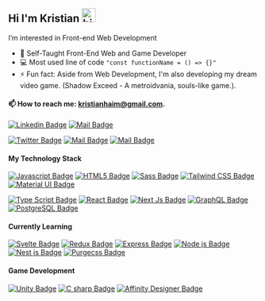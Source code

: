 ## Hi I'm Kristian <img src="https://user-images.githubusercontent.com/1303154/88677602-1635ba80-d120-11ea-84d8-d263ba5fc3c0.gif" width="28px" alt="hi">

 I’m interested in Front-end Web Development


- 🔭 Self-Taught Front-End Web and Game Developer
- :computer: Most used line of code `"const functionName = () => {}"`
- ⚡ Fun fact: Aside from Web Development, 
 I'm also developing my dream video game.
  (Shadow Exceed - A metroidvania, souls-like game.).
#### :mailbox: How to reach me: kristianhaim@gmail.com.
[![Linkedin Badge](https://img.shields.io/badge/-Kristian_Haim-0e76a8?style=flat&labelColor=0e76a8&logo=linkedin&logoColor=white)](https://www.linkedin.com/in/kristian-haim-aa6b931ab/)   [![Mail Badge](https://img.shields.io/badge/-Kristian_Haim-c0392b?style=flat&labelColor=c0392b&logo=gmail&logoColor=white)](mailto:kristianhaim@gmail.com) 

  
   [![Twitter Badge](https://img.shields.io/badge/-@Kianhaim-1ca0f1?style=flat&labelColor=1ca0f1&logo=twitter&logoColor=white&link=https://twitter.com/KianHaim)](https://twitter.com/KianHaim)   [![Mail Badge](https://img.shields.io/badge/-KianHaim-e74c3c?style=flat&labelColor=e74c3c&logo=youtube&logoColor=white)](https://www.youtube.com/channel/UCuzPNGQ0kqBTMyR9BbUE2GQ)  [![Mail Badge](https://img.shields.io/badge/-@kianhaim-e84393?style=flat&labelColor=e84393&logo=instagram&logoColor=white)](https://instagram.com/kianhaim) 

#### My Technology Stack

<!-- TODO: Make technologies links takes you to repositories -->

[![Javascript Badge](https://img.shields.io/badge/-Java_script-000000?style=for-the-badge&labelColor=black&logo=javascript&logoColor=F0DB4F)](#)   [![HTML5 Badge](https://img.shields.io/badge/-HTML5-000000?style=for-the-badge&labelColor=black&logo=html5&logoColor=E34F26)](#)   [![Sass Badge](https://img.shields.io/badge/-Sass-000000?style=for-the-badge&labelColor=black&logo=Sass&logoColor=CC6699)](#)   [![Tailwind CSS Badge](https://img.shields.io/badge/-Tailwind_CSS-000000?style=for-the-badge&labelColor=black&logo=tailwindcss&logoColor=38B2AC)](#)  [![Material UI Badge](https://img.shields.io/badge/-Material_UI-000000?style=for-the-badge&labelColor=black&logo=material-ui&logoColor=0081CB)](#)

  
[![Type Script Badge](https://img.shields.io/badge/-Typescript-000000?style=for-the-badge&labelColor=black&logo=typescript&logoColor=3178C6)](#) [![React Badge](https://img.shields.io/badge/-React_JS-000000?style=for-the-badge&labelColor=black&logo=react&logoColor=61DBFB)](#)   [![Next Js Badge](https://img.shields.io/badge/-Next_js-000000?style=for-the-badge&labelColor=black&logo=nextdotjs&logoColor=FFFFFF)](#)  [![GraphQL Badge](https://img.shields.io/badge/-GraphQL-000000?style=for-the-badge&labelColor=black&logo=GraphQL&logoColor=E10098)](#)  [![PostgreSQL Badge](https://img.shields.io/badge/-PostgreSQL-000000?style=for-the-badge&labelColor=black&logo=postgreSQL&logoColor=4169E1)](#) 
    
 
  
 
  #### Currently Learning
   [![Svelte Badge](https://img.shields.io/badge/-Svelte-000000?style=for-the-badge&labelColor=black&logo=svelte&logoColor=FF3E00)](#)   [![Redux Badge](https://img.shields.io/badge/-Redux-000000?style=for-the-badge&labelColor=black&logo=redux&logoColor=764ABC)](#)   [![Express Badge](https://img.shields.io/badge/-Express-000000?style=for-the-badge&labelColor=black&logo=express&logoColor=663399)](#)   [![Node js Badge](https://img.shields.io/badge/-Node_js-000000?style=for-the-badge&labelColor=black&logo=node.js&logoColor=339933)](#)   [![Nest js Badge](https://img.shields.io/badge/-Nest_js-000000?style=for-the-badge&labelColor=black&logo=nestjs&logoColor=E0234E)](#)   [![Purgecss Badge](https://img.shields.io/badge/-Purge_CSS-000000?style=for-the-badge&labelColor=black&logo=purgecss&logoColor=E6E6E6)](#)  
  
 #### Game Development
 [![Unity Badge](https://img.shields.io/badge/-Unity-000000?style=for-the-badge&labelColor=black&logo=unity&logoColor=FFFFFF)](#)   [![C sharp Badge](https://img.shields.io/badge/-C_Sharp-000000?style=for-the-badge&labelColor=black&logo=csharp&logoColor=239120)](#)   [![Affinity Designer Badge](https://img.shields.io/badge/-Affinity_Designer-000000?style=for-the-badge&labelColor=black&logo=affinitydesigner&logoColor=1B72BE)](#)

